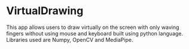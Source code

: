 # VirtualDrawing
This app allows users to draw virtually on the screen with only waving fingers without using mouse and keyboard built using python language.
Libraries used are Numpy, OpenCV and MediaPipe.
